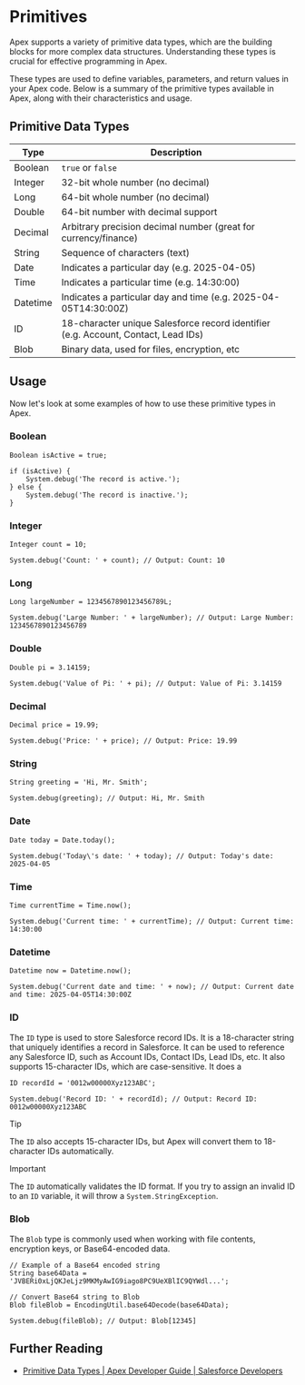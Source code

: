 # Primitives

Apex supports a variety of primitive data types, which are the building blocks for more complex data structures. Understanding these types is crucial for effective programming in Apex.

These types are used to define variables, parameters, and return values in your Apex code. Below is a summary of the primitive types available in Apex, along with their characteristics and usage.

## Primitive Data Types

| Type      | Description                                                                           |
|-----------|---------------------------------------------------------------------------------------|
| Boolean   | `true` or `false`                                                                     |
| Integer   | 32-bit whole number (no decimal)                                                      |
| Long      | 64-bit whole number (no decimal)                                                      |
| Double    | 64-bit number with decimal support                                                    |
| Decimal   | Arbitrary precision decimal number (great for currency/finance)                       |
| String    | Sequence of characters (text)                                                         |
| Date      | Indicates a particular day (e.g. 2025-04-05)                                          |
| Time      | Indicates a particular time (e.g. 14:30:00)                                           |
| Datetime  | Indicates a particular day and time (e.g. 2025-04-05T14:30:00Z)                       |
| ID        | 18-character unique Salesforce record identifier   (e.g. Account, Contact, Lead IDs)  |
| Blob      | Binary data, used for files, encryption, etc                                          |

## Usage
Now let's look at some examples of how to use these primitive types in Apex.

### Boolean

```apex
Boolean isActive = true;

if (isActive) {
    System.debug('The record is active.');
} else {
    System.debug('The record is inactive.');
}
```

### Integer
```apex
Integer count = 10;

System.debug('Count: ' + count); // Output: Count: 10
```

### Long
```apex
Long largeNumber = 1234567890123456789L;

System.debug('Large Number: ' + largeNumber); // Output: Large Number: 1234567890123456789
```

### Double
```apex
Double pi = 3.14159;

System.debug('Value of Pi: ' + pi); // Output: Value of Pi: 3.14159
```

### Decimal
```apex
Decimal price = 19.99;

System.debug('Price: ' + price); // Output: Price: 19.99
```

### String
```apex
String greeting = 'Hi, Mr. Smith';

System.debug(greeting); // Output: Hi, Mr. Smith
```

### Date
```apex
Date today = Date.today();

System.debug('Today\'s date: ' + today); // Output: Today's date: 2025-04-05
```

### Time
```apex
Time currentTime = Time.now();

System.debug('Current time: ' + currentTime); // Output: Current time: 14:30:00
```

### Datetime
```apex
Datetime now = Datetime.now();

System.debug('Current date and time: ' + now); // Output: Current date and time: 2025-04-05T14:30:00Z
```

### ID

The `ID` type is used to store Salesforce record IDs. It is a 18-character string that uniquely identifies a record in Salesforce. It can be used to reference any Salesforce ID, such as Account IDs, Contact IDs, Lead IDs, etc. It also supports 15-character IDs, which are case-sensitive. It does a
```apex
ID recordId = '0012w00000Xyz123ABC';

System.debug('Record ID: ' + recordId); // Output: Record ID: 0012w00000Xyz123ABC
```

> [!TIP]
> The `ID` also accepts 15-character IDs, but Apex will convert them to 18-character IDs automatically.

> [!IMPORTANT]
> The `ID` automatically validates the ID format. If you try to assign an invalid ID to an `ID` variable, it will throw a `System.StringException`.

### Blob
The `Blob` type is commonly used when working with file contents, encryption keys, or Base64-encoded data.

```apex
// Example of a Base64 encoded string
String base64Data = 'JVBERi0xLjQKJeLjz9MKMyAwIG9iago8PC9UeXBlIC9QYWdl...';

// Convert Base64 string to Blob
Blob fileBlob = EncodingUtil.base64Decode(base64Data);

System.debug(fileBlob); // Output: Blob[12345]
```

## Further Reading
- [Primitive Data Types | Apex Developer Guide | Salesforce Developers](https://developer.salesforce.com/docs/atlas.en-us.apexcode.meta/apexcode/langCon_apex_primitives.htm)